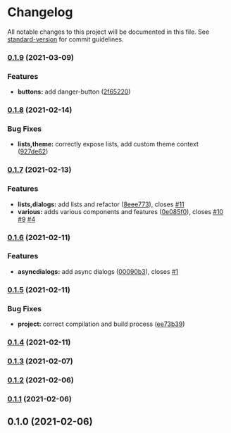# Changelog

All notable changes to this project will be documented in this file. See [standard-version](https://github.com/conventional-changelog/standard-version) for commit guidelines.

### [0.1.9](https://github.com/flying-dice/fluentui-toolkit/compare/v0.1.8...v0.1.9) (2021-03-09)


### Features

* **buttons:** add danger-button ([2f65220](https://github.com/flying-dice/fluentui-toolkit/commit/2f652200f20f45cf6ba169162139341506520597))

### [0.1.8](https://github.com/flying-dice/fluentui-toolkit/compare/v0.1.7...v0.1.8) (2021-02-14)


### Bug Fixes

* **lists,theme:** correctly expose lists, add custom theme context ([927de62](https://github.com/flying-dice/fluentui-toolkit/commit/927de621d0d190b8c8e8077e7428f291773d32af))

### [0.1.7](https://github.com/flying-dice/fluentui-toolkit/compare/v0.1.6...v0.1.7) (2021-02-13)


### Features

* **lists,dialogs:** add lists and refactor ([8eee773](https://github.com/flying-dice/fluentui-toolkit/commit/8eee7733b90134418ca0e5698722c3482b72bc8b)), closes [#11](https://github.com/flying-dice/fluentui-toolkit/issues/11)
* **various:** adds various components and features ([0e085f0](https://github.com/flying-dice/fluentui-toolkit/commit/0e085f02e983ae1982d91e8f24f7b08b66877864)), closes [#10](https://github.com/flying-dice/fluentui-toolkit/issues/10) [#9](https://github.com/flying-dice/fluentui-toolkit/issues/9) [#4](https://github.com/flying-dice/fluentui-toolkit/issues/4)

### [0.1.6](https://github.com/flying-dice/fluentui-toolkit/compare/v0.1.5...v0.1.6) (2021-02-11)


### Features

* **asyncdialogs:** add async dialogs ([00090b3](https://github.com/flying-dice/fluentui-toolkit/commit/00090b3710697da4f01226b727783bd75d48b592)), closes [#1](https://github.com/flying-dice/fluentui-toolkit/issues/1)

### [0.1.5](https://github.com/flying-dice/fluentui-toolkit/compare/v0.1.4...v0.1.5) (2021-02-11)


### Bug Fixes

* **project:** correct compilation and build process ([ee73b39](https://github.com/flying-dice/fluentui-toolkit/commit/ee73b3938606dd7c2d0acaf4ba10484ca3f47652))

### [0.1.4](https://github.com/flying-dice/fluentui-toolkit/compare/v0.1.3...v0.1.4) (2021-02-11)

### [0.1.3](https://github.com/flying-dice/fluentui-toolkit/compare/v0.1.2...v0.1.3) (2021-02-07)

### [0.1.2](https://github.com/flying-dice/fluentui-toolkit/compare/v0.1.1...v0.1.2) (2021-02-06)

### [0.1.1](https://github.com/flying-dice/fluentui-toolkit/compare/v0.1.0...v0.1.1) (2021-02-06)

## 0.1.0 (2021-02-06)
